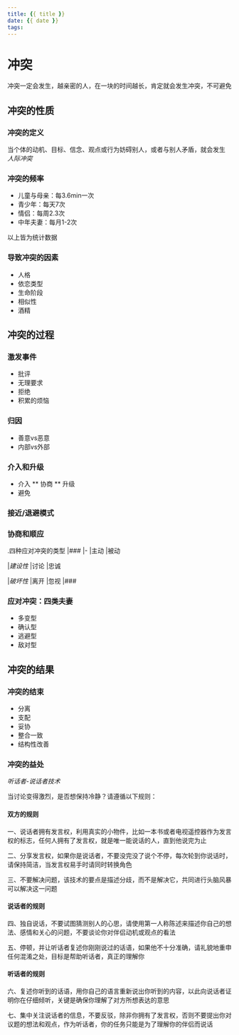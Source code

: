 ```yaml
---
title: {{ title }}
date: {{ date }}
tags:
---
```

# 冲突


冲突一定会发生，越亲密的人，在一块的时间越长，肯定就会发生冲突，不可避免

## 冲突的性质

### 冲突的定义

当个体的动机、目标、信念、观点或行为妨碍别人，或者与别人矛盾，就会发生 *人际冲突*

### 冲突的频率

* 儿童与母亲：每3.6min一次
* 青少年：每天7次
* 情侣：每周2.3次
* 中年夫妻：每月1-2次

以上皆为统计数据

### 导致冲突的因素

* 人格
* 依恋类型
* 生命阶段
* 相似性
* 酒精

## 冲突的过程

### 激发事件

* 批评
* 无理要求
* 拒绝
* 积累的烦恼

### 归因

* 善意vs恶意
* 内部vs外部

### 介入和升级

* 介入
** 协商
** 升级
* 避免

### 接近/退避模式

### 协商和顺应

.四种应对冲突的类型
|###
|- |主动 |被动

|*建设性*
|讨论
|忠诚

|*破坏性*
|离开
|忽视
|###

### 应对冲突：四类夫妻

* 多变型
* 确认型
* 逃避型
* 敌对型

## 冲突的结果

### 冲突的结束

* 分离
* 支配
* 妥协
* 整合一致
* 结构性改善

### 冲突的益处

*听话者-说话者技术*

当讨论变得激烈，是否想保持冷静？请遵循以下规则：

#### 双方的规则

一、说话者拥有发言权，利用真实的小物件，比如一本书或者电视遥控器作为发言权的标志，任何人拥有了发言权，就是唯一能说话的人，直到他说完为止

二、分享发言权，如果你是说话者，不要没完没了说个不停，每次轮到你说话时，请保持简洁，当发言权易手时请同时转换角色

三、不要解决问题，该技术的要点是描述分歧，而不是解决它，共同进行头脑风暴可以解决这一问题

#### 说话者的规则

四、独自说话，不要试图猜测别人的心思，请使用第一人称陈述来描述你自己的想法、感情和关心的问题，不要谈论你对伴侣动机或观点的看法

五、停顿，并让听话者复述你刚刚说过的话语，如果他不十分准确，请礼貌地重申任何混淆之处，目标是帮助听话者，真正的理解你

#### 听话者的规则

六、复述你听到的话语，用你自己的语言重新说出你听到的内容，以此向说话者证明你在仔细倾听，关键是确保你理解了对方所想表达的意思

七、集中关注说话者的信息，不要反驳，除非你拥有了发言权，否则不要提出你对议题的想法和观点，作为听话者，你的任务只能是为了理解你的伴侣而说话
